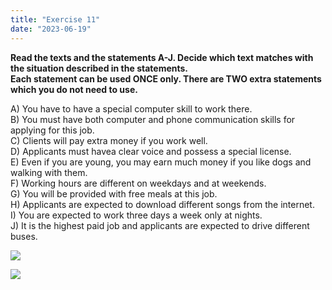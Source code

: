 ```yaml
---
title: "Exercise 11"
date: "2023-06-19"
---
```


**Read the texts and the statements A-J. Decide which text matches with the situation described in the statements.  
Each statement can be used ONCE only. There are TWO extra statements which you do not need to use.**

A) You have to have a special computer skill to work there.  
B) You must have both computer and phone communication skills for applying for this job.  
C) Clients will pay extra money if you work well.  
D) Applicants must havea clear voice and possess a special license.  
E) Even if you are young, you may earn much money if you like dogs and walking with them.  
F) Working hours are different on weekdays and at weekends.  
G) You will be provided with free meals at this job.  
H) Applicants are expected to download different songs from the internet.  
I) You are expected to work three days a week only at nights.  
J) It is the highest paid job and applicants are expected to drive different buses.

![](https://xirurgabdukarim.uz/wp-content/uploads/2023/06/11.2.jpg)

![](https://xirurgabdukarim.uz/wp-content/uploads/2023/06/11.1-1.jpg)

